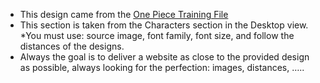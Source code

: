 * This design came from the [One Piece Training File](https://www.figma.com/file/QLbxC7r0B3GvNlDxJNEHKr/Training_ResponsiveWebsite_OnePiece?node-id=0%3A1)
* This section is taken from the Characters section in the Desktop view. *You must use: source image, font family, font size, and follow the distances of the designs.
* Always the goal is to deliver a website as close to the provided design as possible, always looking for the perfection: images, distances,
…..

